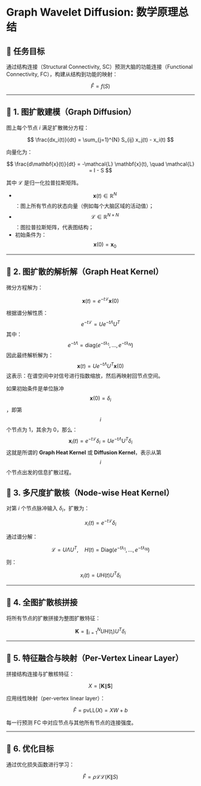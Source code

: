 #  Graph Wavelet Diffusion: 数学原理总结

## 📌 任务目标
通过结构连接（Structural Connectivity, SC）预测大脑的功能连接（Functional Connectivity, FC），构建从结构到功能的映射：

$$
\hat{F} = f(S)
$$

---

## 🔶 1. 图扩散建模（Graph Diffusion）

图上每个节点 $i$ 满足扩散微分方程：

$$
\frac{dx_i(t)}{dt} = \sum_{j=1}^{N} S_{ij} x_j(t) - x_i(t)
$$

向量化为：

$$
\frac{d\mathbf{x}(t)}{dt} = -\mathcal{L} \mathbf{x}(t), \quad \mathcal{L} = I - S
$$

其中 $\mathcal{L}$ 是归一化拉普拉斯矩阵。

- $$ \mathbf{x}(t) \in \mathbb{R}^N $$：图上所有节点的状态向量（例如每个大脑区域的活动值）；
- $$ \mathcal{L} \in \mathbb{R}^{N \times N} $$：图拉普拉斯矩阵，代表图结构；
- 初始条件为：$$ \mathbf{x}(0) = \mathbf{x}_0 $$

---

## 🔶 2. 图扩散的解析解（Graph Heat Kernel）

微分方程解为：

$$
\mathbf{x}(t) = e^{-t \mathcal{L}} \mathbf{x}(0)
$$



根据谱分解性质：
$$
e^{-t \mathcal{L}} = U e^{-t \Lambda} U^T
$$
其中：
$$
e^{-t \Lambda} = \mathrm{diag}(e^{-t \lambda_1}, \ldots, e^{-t \lambda_N})
$$
因此最终解析解为：
$$
\mathbf{x}(t) = U e^{-t \Lambda} U^T \mathbf{x}(0)
$$
这表示：在谱空间中对信号进行指数缩放，然后再映射回节点空间。

如果初始条件是单位脉冲 $$ \mathbf{x}(0) = \delta_i $$，即第 $$ i $$ 个节点为 1，其余为 0，那么：
$$
\mathbf{x}_i(t) = e^{-t \mathcal{L}} \delta_i = U e^{-t \Lambda} U^T \delta_i
$$
这就是所谓的 **Graph Heat Kernel** 或 **Diffusion Kernel**，表示从第 $$ i $$ 个节点出发的信息扩散过程。



## 🔶 3. 多尺度扩散核（Node-wise Heat Kernel）

对第 $i$ 个节点脉冲输入 $\delta_i$，扩散为：

$$
x_i(t) = e^{-t \mathcal{L}} \delta_i
$$

通过谱分解：

$$
\mathcal{L} = U \Lambda U^T,\quad H(t) = \mathrm{Diag}(e^{-t \lambda_1}, \ldots, e^{-t \lambda_N})
$$

则：

$$
x_i(t) = U H(t) U^T \delta_i
$$

---

## 🔶 4. 全图扩散核拼接

将所有节点的扩散拼接为整图扩散特征：

$$
\mathbf{K} = \big\|_{i=1}^N U H(t_i) U^T \delta_i
$$

---

## 🔶 5. 特征融合与映射（Per-Vertex Linear Layer）

拼接结构连接与扩散核特征：

$$
X = [\mathbf{K} \| \mathbf{S}]
$$

应用线性映射（per-vertex linear layer）：

$$
\hat{F} = \text{pvLL}(X) = X W + b
$$

每一行预测 FC 中对应节点与其他所有节点的连接强度。

---

## 🔶 6. 优化目标

通过优化损失函数进行学习：

$$
\hat{F} = \rho \mathcal{L} \mathcal{L}(K \| S)
$$

